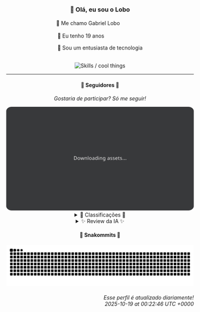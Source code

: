 <div align="center">
  <h3>👋 Olá, eu sou o Lobo</h3>
  
  <p>🐺 Me chamo Gabriel Loboㅤㅤㅤㅤㅤ</p>
  <p>🧔 Eu tenho 19 anosㅤㅤㅤㅤㅤㅤㅤㅤ</p>
  <p>🧠 Sou um entusiasta de tecnologia</p>

  <br/>

  <img width="600" alt="Skills / cool things" src="https://skills-icons.vercel.app/api/icons?i=python,md,html,css,js,github,git,vscode,linux,node,ts,sass,react,vite,vercel,lottie,ionic,capacitor,zustand,framer,firebase,arduino,godot,tailwind,shadcnui,lucide,zorinos,pnpm,reactnative&perline=14" />
</div>

<hr />

<div align="center">
    <h4>👤 Seguidores 👤</h4>
    <p><i>Gostaria de participar? Só me seguir!</i></p>
    <img width="600" src=".github/assets/cards/top3.svg" alt="Top 3 followers contributors (monthly)" />
    <details>
    <summary>🏅 Classificações 🏅</summary>
    <br/>
    <table>
        <thead>
            <tr align="center">
                <th>Posição</th>
                <th>Seguidor</th>
                <th>Contribuições</th>
            </tr>
        </thead>
        <tbody>
            <tr align="center">
                <td>1°</td>
                <td><a href="https://github.com/felipegueller">Felipe Gueller</a></td>
                <td>92 ctr.</td>
            </tr>
            <tr align="center">
                <td>2°</td>
                <td><a href="https://github.com/cookieukw">CookieUkw</a></td>
                <td>53 ctr.</td>
            </tr>
            <tr align="center">
                <td>3°</td>
                <td><a href="https://github.com/gustavosett">Gustavo Carvalho</a></td>
                <td>23 ctr.</td>
            </tr>
            <tr align="center">
                <td>4°</td>
                <td><a href="https://github.com/giverplay">giverplay</a></td>
                <td>16 ctr.</td>
            </tr>
            <tr align="center">
                <td>5°</td>
                <td><a href="https://github.com/LestterX">LestterX</a></td>
                <td>15 ctr.</td>
            </tr>
            <tr align="center">
                <td>6°</td>
                <td><a href="https://github.com/Cr-Israel">Carlos Israel</a></td>
                <td>12 ctr.</td>
            </tr>
            <tr align="center">
                <td>7°</td>
                <td><a href="https://github.com/brunoferreiraff">brunoferreiraff</a></td>
                <td>7 ctr.</td>
            </tr>
            <tr align="center">
                <td>8°</td>
                <td><a href="https://github.com/GabrielCarvalhoSouza">Gabriel Carvalho</a></td>
                <td>4 ctr.</td>
            </tr>
            <tr align="center">
                <td>9°</td>
                <td><a href="https://github.com/NeWBoX22">NeWBoX22</a></td>
                <td>3 ctr.</td>
            </tr>
            <tr align="center">
                <td>10°</td>
                <td><a href="https://github.com/LuidiPiresHub">Luídi Pires</a></td>
                <td>2 ctr.</td>
            </tr>
        </tbody>
    </table>
    </details>
    <details>
    <summary>✨ Review da IA ✨</summary>
    <br/>
    <div align="justify"><p><b>Felipe Gueller</b>, parabéns pelo primeiro lugar, mas 92 contribuições? Sério? Espero que pelo menos metade disso seja algo útil e não só correção de ponto e vírgula. Afinal, bacharel em Sistemas de Informações, né? As expectativas são altas... ou deveriam ser.</p>
<p><b>CookieUkw</b>, ah, o segundo lugar. Contribuições no Godot Engine, que legal. Mas e o seu próprio "ChatStory" com 4 estrelas? Talvez devesse focar um pouco mais no seu, em vez de só dar uns toques nos projetos dos outros. E esse Vex-AI? Parece interessante, mas precisa de umas boas conversas para chegar lá.</p>
<p><b>Gustavo Carvalho</b>, "Criador de conteúdo independente"? Com 23 contribuições? Parece mais "criador de conteúdo que depende dos outros para ter o que criar". Se esforce mais, mostre que você não é só mais um "influencer" de GitHub.</p>
<p><b>giverplay</b>, "Olá, estranho!" Seu perfil realmente faz jus à saudação. Moveit de 2025? Uvas? Clone do TabNews? Parece que você está vivendo em um túnel do tempo. E o repositório com seu nome, giverplay/giverplay, pelo menos ele está ali, existindo. É um começo, eu acho.</p>
<p><b>LestterX</b>, 15 contribuições e nenhuma bio? Você é o ninja das contribuições anônimas? O mistério em pessoa? Bom, pelo menos você contribuiu com algo, diferente de alguns que só olham.</p>
<p><b>Carlos Israel</b>, "Software Engineer. Passionate about technology." 12 contribuições. A paixão pela tecnologia está mais para um fogo de palha, hein? Ou será que você está tão ocupado sendo "apaixonado" que esquece de contribuir de verdade?</p>
<p><b>brunoferreiraff</b>, 7 contribuições. É o suficiente para estar na lista, mas não para impressionar ninguém. Espero que essas contribuições sejam de alta qualidade, porque em quantidade... bom, você sabe.</p>
<p><b>Gabriel Carvalho</b>, 4 contribuições. Quase imperceptível. Você está mais para um fantasma no ranking do que para um contribuidor de verdade. Acorda pra vida!</p>
<p><b>NeWBoX22</b>, 3 contribuições. Chegando no final da fila, hein? Se você fosse um filme, seria aquele que ninguém lembra de ter assistido. Tente não ser tão "New" e mostre alguma "BoX" de criatividade.</p>
<p><b>Luídi Pires</b>, "Front-End | Back-End | Full Stack". Com 2 contribuições, você é o "Full Stack" que menos empilha coisas. Menos conversa e mais código, por favor. Ou vai virar "Empty Stack" rapidinho.</p>
</div>
    </details>
</div>

<div align="center">
  <h4>🐍 Snakommits 🐍</h4>
    <picture>
      <source media="(prefers-color-scheme: dark)" srcset="https://raw.githubusercontent.com/Lobooooooo14/Lobooooooo14/snake-output/snake-dark.svg">
      <source media="(prefers-color-scheme: light)" srcset="https://raw.githubusercontent.com/Lobooooooo14/Lobooooooo14/snake-output/snake-light.svg">
      <img alt="github contribution grid snake animation" src="https://raw.githubusercontent.com/Lobooooooo14/Lobooooooo14/snake-output/snake-light.svg">
    </picture>
</div>

<h6 align="right">
  Esse perfil é atualizado diariamente!<br/> <i>2025-10-19 at 00:22:46 UTC +0000</i>
<h6>